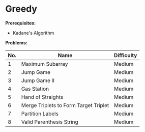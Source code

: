 # Greedy

**Prerequisites:**

- Kadane's Algorithm

**Problems:**

| No. | Name                                  | Difficulty |
| --- | ------------------------------------- | ---------- |
| 1   | Maximum Subarray                      | Medium     |
| 2   | Jump Game                             | Medium     |
| 3   | Jump Game II                          | Medium     |
| 4   | Gas Station                           | Medium     |
| 5   | Hand of Straights                     | Medium     |
| 6   | Merge Triplets to Form Target Triplet | Medium     |
| 7   | Partition Labels                      | Medium     |
| 8   | Valid Parenthesis String              | Medium     |
